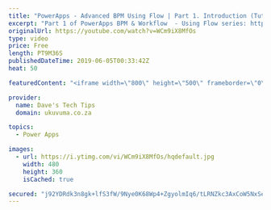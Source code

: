 ```yaml
---
title: "PowerApps - Advanced BPM Using Flow | Part 1. Introduction (Tutorial)"
excerpt: "Part 1 of PowerApps BPM & Workflow  - Using Flow series: https://www.youtube.com/playlist?list=PLxhCbU5zMGwslg6Xc40eNaSI_vKV83ugL  In this video, we will go through the basics of BPM and give a high-level overview of what could be achieved with this method of using PowerApps and Flow.  If you have any"
originalUrl: https://youtube.com/watch?v=WCm9iX8MfOs
type: video
price: Free
length: PT9M36S
publishedDateTime: 2019-06-05T00:33:42Z
heat: 50

featuredContent: "<iframe width=\"800\" height=\"500\" frameborder=\"0\" src=\"https://www.youtube.com/embed/WCm9iX8MfOs\" allow=\"accelerometer; autoplay; encrypted-media; gyroscope; picture-in-picture\" allowfullscreen></iframe>"

provider:
  name: Dave's Tech Tips
  domain: ukuvuma.co.za

topics:
  - Power Apps

images:
  - url: https://i.ytimg.com/vi/WCm9iX8MfOs/hqdefault.jpg
    width: 480
    height: 360
    isCached: true

secured: "j92YDRdk3n8gk+lfS3fW/9Nye0K68Wp4+ZgyolmIq6/tLRNZkc3AxCoW5NxSeqDI+eXa1UVddHvqGzEKyNf/ok5xo1rWfwM1YfiShMbZjAtqcXdXfLt4TSpzKHSK5MDnK8Kr1rK+LFE3kPXBcidYiZUfgppYS7ZgFFWZKAcjJOuxp2jTRhCBMphEFF3xluyhDd4+edaahbQ+kD+LTb6UCwasW33uUA6oB5ECuV3LaIVXZl9XsivQFsq8StJWT60ivrOkUcc0JuB+oUO9ZolYybFNbuNNNSI44Ra+VFbeKn9Nf/exCktvwyaQIkNEH0hfaI9JhlaYC+RcztopLOJUJHSEFamCnOB0Y/0D7mpSKds3Z9AZR+CP7+hSuKJeKvTJ/b1A5YOh4tveuDM66qQ0bZ4ZzF32aEjy8IhenBuH9qA=;sETZxOVDfErufPk+Ebr2cA=="
---
```


